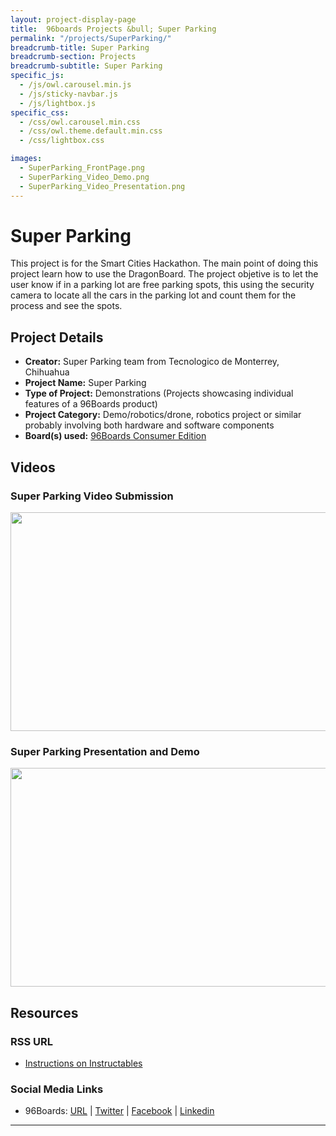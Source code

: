 ```yaml
---
layout: project-display-page
title:  96boards Projects &bull; Super Parking
permalink: "/projects/SuperParking/"
breadcrumb-title: Super Parking
breadcrumb-section: Projects
breadcrumb-subtitle: Super Parking
specific_js:
  - /js/owl.carousel.min.js
  - /js/sticky-navbar.js
  - /js/lightbox.js
specific_css:
  - /css/owl.carousel.min.css
  - /css/owl.theme.default.min.css
  - /css/lightbox.css

images:
  - SuperParking_FrontPage.png
  - SuperParking_Video_Demo.png
  - SuperParking_Video_Presentation.png
---
```

# Super Parking

This project is for the Smart Cities Hackathon. The main point of doing this project learn how to use the DragonBoard. The project objetive is to let the user know if in a parking lot are free parking spots, this using the security camera to locate all the cars in the parking lot and count them for the process and see the spots.

## Project Details

- **Creator:** Super Parking team from Tecnologico de Monterrey, Chihuahua
- **Project Name:** Super Parking
- **Type of Project:** Demonstrations (Projects showcasing individual features of a 96Boards product)
- **Project Category:** Demo/robotics/drone, robotics project or similar probably involving both hardware and software components
- **Board(s) used:** [96Boards Consumer Edition](https://www.96boards.org/products/ce/)

## Videos

### Super Parking Video Submission

[<img src="https://github.com/96boards/website/blob/master/96boards.org/Projects/Archive/SuperParking/Images/SuperParking_Video_Demo.png?raw=true" data-canonical-src="https://github.com/96boards/website/blob/master/96boards.org/Projects/Archive/SuperParking/Images/SuperParking_Video_Demo.png?raw=true" width="600" height="350" />](https://youtu.be/fIBGxbARHo4?list=PL-NF6S9MM_W2ss20r7NZiyZBiz85zHuw5)

### Super Parking Presentation and Demo

[<img src="https://github.com/96boards/website/blob/master/96boards.org/Projects/Archive/SuperParking/Images/SuperParking_Video_Presentation.png?raw=true" data-canonical-src="https://github.com/96boards/website/blob/master/96boards.org/Projects/Archive/SuperParking/Images/SuperParking_Video_Presentation.png?raw=true" width="600" height="350" />](https://youtu.be/rbnxT9H8iHY?list=PL-NF6S9MM_W2ss20r7NZiyZBiz85zHuw5)

## Resources

### RSS URL

- [Instructions on Instructables](http://www.instructables.com/id/Super-Parking/)

### Social Media Links

- 96Boards: [URL](http://www.96boards.org/) &#124; [Twitter](https://twitter.com/96boards) &#124; [Facebook](https://www.facebook.com/96Boards) &#124; [Linkedin](https://www.linkedin.com/showcase/6637095/)


***
